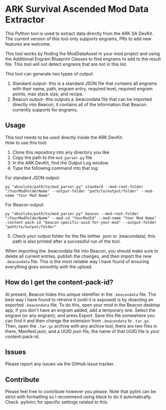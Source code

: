 # ARK Survival Ascended Mod Data Extractor  
  
This Python tool is used to extract data directly from the ARK SA DevKit. The current version of this tool only supports engrams, PRs to add new features are welcome.  
  
This tool works by finding the ModDataAsset in your mod project and using the Additional Engram Blueprint Classes to find engrams to add to the result file. This tool will not detect engrams that are not in this list.  
  
This tool can generate two types of output:  
1. Standard output- this is a standard JSON file that contains all engrams with their name, path, engram entry, required level, required engram points, max stack size, and recipe.  
2. Beacon output- this outputs a .beacondata file that can be imported directly into Beacon, it contains all of the information that Beacon currently supports for engrams.  
  

## Usage  
  
This tool needs to be used directly inside the ARK DevKit.  
How to use this tool:  
1. Clone this repository into any directory you like  
2. Copy the path to the ```mod_parser.py``` file  
3. In the ARK DevKit, find the Output Log window  
4. Type the following command into that log:  
  
For standard JSON output:  
```
py "absolute/path/to/mod_parser.py" standard --mod-root-folder "/YourModFolderName" --output-folder "path/to/output/folder" --mod-name "Your Mod Name"
```
  
For Beacon output:  
```
py "absolute/path/to/mod_parser.py" beacon --mod-root-folder "/YourModFolderName" --mod-id "YourModId" --mod-name "Your Mod Name" --content-pack-id "beacon-specific-uuid-for-your-mod" --output-folder "path/to/output/folder"
```
  
5. Check your output folder for the file (either .json or .beacondata), this path is also printed after a successful run of the tool.  
  
When importing the .beacondata file into Beacon, you should make sure to delete all current entries, publish the changes, and then import the new ```.beacondata``` file. This is the most reliable way I have found of ensuring everything goes smoothly with the upload.  
  
  
## How do I get the content-pack-id?  

At present, Beacon hides this unique identifier in the ```.beacondata``` file. The best way I have found to retreive it (until it is exposed) is by disecting an exported ```.beacondata``` file. To do this, open your mod in the Beacon desktop app, if you don't have an engram added, add a temporary one. Select the engram (or any engram), and press Export. Save this file somewhere you can find it and then change the extension from ```.beacondata``` to ```.tar.gz```. Then, open the ```.tar.gz``` archive with any archive tool, there are two files in there, Manifest.json, and a UUID json file, the name of that UUID file is your content-pack-id.  
  
  
## Issues  
  
Please report any issues via the GitHub issue tracker.  
  

## Contribute  
  
Please feel free to contribute however you please. Note that pylint can be strict with formatting so I recommend using black to do it automatically. Check .pylintrc for specific settings related to this.